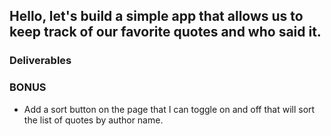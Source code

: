 ## Hello, let's build a simple app that allows us to keep track of our favorite quotes and who said it.  

<!-- If you don't have json-server installed, run `$ npm i -g json-server`.  
If you already have it installed, run the server by: `$ json-server --watch db.json`. -->

### Deliverables
<!-- * Populate page with quotes with a `GET` request to `http://localhost:3000/quotes`. -->

<!-- * Each quotes should have the following structure:
  ```
    <li class='quote-card'>
      <blockquote class="blockquote">
        <p class="mb-0">Lorem ipsum dolor sit amet, consectetur adipiscing elit. Integer posuere erat a ante.</p>
        <footer class="blockquote-footer">Someone famous</footer>
        <br>
        <button class='btn-success'>Likes: <span>0</span></button>
        <button class='btn-danger'>Delete</button>
      </blockquote>
    </li>
  ``` -->
<!-- * Submitting the form creates a new quote and adds it to the list of quotes without having to refresh the page. (Whether you choose to optimistically render or not is up to you). -->
<!-- * Clicking the delete button should delete the respective quote from the database and remove it from the page without having to refresh. -->
<!-- * Clicking the like button will increase the number of likes for this particular quote in the database and on the page without having to refresh. -->


### BONUS
<!-- * Add an edit button to each quote-card that will allow the editing of a quote. _(Hint: there is no 'correct' way to do this. You can try creating a hidden form that will only show up when hitting the edit button.)_ -->
* Add a sort button on the page that I can toggle on and off that will sort the list of quotes by author name.
